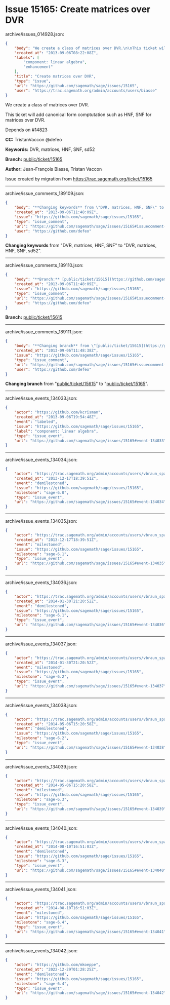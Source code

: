 # Issue 15165: Create matrices over DVR

archive/issues_014928.json:
```json
{
    "body": "We create a class of matrices over DVR.\n\nThis ticket will add canonical form comptutation such as HNF, SNF for matrices over DVR.\n\nDepends on #14823\n\n**CC:**  TristanVaccon @defeo\n\n**Keywords:** DVR, matrices, HNF, SNF, sd52\n\n**Branch:** [public/ticket/15165](https://github.com/sagemath/sagetrac-mirror/tree/public/ticket/15165)\n\n**Author:** Jean-Fran\u00e7ois Biasse, Tristan Vaccon\n\nIssue created by migration from https://trac.sagemath.org/ticket/15165\n\n",
    "created_at": "2013-09-06T08:22:08Z",
    "labels": [
        "component: linear algebra",
        "enhancement"
    ],
    "title": "Create matrices over DVR",
    "type": "issue",
    "url": "https://github.com/sagemath/sage/issues/15165",
    "user": "https://trac.sagemath.org/admin/accounts/users/biasse"
}
```
We create a class of matrices over DVR.

This ticket will add canonical form comptutation such as HNF, SNF for matrices over DVR.

Depends on #14823

**CC:**  TristanVaccon @defeo

**Keywords:** DVR, matrices, HNF, SNF, sd52

**Branch:** [public/ticket/15165](https://github.com/sagemath/sagetrac-mirror/tree/public/ticket/15165)

**Author:** Jean-François Biasse, Tristan Vaccon

Issue created by migration from https://trac.sagemath.org/ticket/15165





---

archive/issue_comments_189109.json:
```json
{
    "body": "**Changing keywords** from \"DVR, matrices, HNF, SNF\" to \"DVR, matrices, HNF, SNF, sd52\".",
    "created_at": "2013-09-06T11:48:09Z",
    "issue": "https://github.com/sagemath/sage/issues/15165",
    "type": "issue_comment",
    "url": "https://github.com/sagemath/sage/issues/15165#issuecomment-189109",
    "user": "https://github.com/defeo"
}
```

**Changing keywords** from "DVR, matrices, HNF, SNF" to "DVR, matrices, HNF, SNF, sd52".



---

archive/issue_comments_189110.json:
```json
{
    "body": "**Branch:** [public/ticket/15615](https://github.com/sagemath/sagetrac-mirror/tree/public/ticket/15615)",
    "created_at": "2013-09-06T11:48:09Z",
    "issue": "https://github.com/sagemath/sage/issues/15165",
    "type": "issue_comment",
    "url": "https://github.com/sagemath/sage/issues/15165#issuecomment-189110",
    "user": "https://github.com/defeo"
}
```

**Branch:** [public/ticket/15615](https://github.com/sagemath/sagetrac-mirror/tree/public/ticket/15615)



---

archive/issue_comments_189111.json:
```json
{
    "body": "**Changing branch** from \"[public/ticket/15615](https://github.com/sagemath/sagetrac-mirror/tree/public/ticket/15615)\" to \"[public/ticket/15165](https://github.com/sagemath/sagetrac-mirror/tree/public/ticket/15165)\".",
    "created_at": "2013-09-06T11:48:38Z",
    "issue": "https://github.com/sagemath/sage/issues/15165",
    "type": "issue_comment",
    "url": "https://github.com/sagemath/sage/issues/15165#issuecomment-189111",
    "user": "https://github.com/defeo"
}
```

**Changing branch** from "[public/ticket/15615](https://github.com/sagemath/sagetrac-mirror/tree/public/ticket/15615)" to "[public/ticket/15165](https://github.com/sagemath/sagetrac-mirror/tree/public/ticket/15165)".



---

archive/issue_events_134033.json:
```json
{
    "actor": "https://github.com/kcrisman",
    "created_at": "2013-09-06T19:54:48Z",
    "event": "labeled",
    "issue": "https://github.com/sagemath/sage/issues/15165",
    "label": "component: linear algebra",
    "type": "issue_event",
    "url": "https://github.com/sagemath/sage/issues/15165#event-134033"
}
```



---

archive/issue_events_134034.json:
```json
{
    "actor": "https://trac.sagemath.org/admin/accounts/users/vbraun_spam",
    "created_at": "2013-12-17T18:39:51Z",
    "event": "demilestoned",
    "issue": "https://github.com/sagemath/sage/issues/15165",
    "milestone": "sage-6.0",
    "type": "issue_event",
    "url": "https://github.com/sagemath/sage/issues/15165#event-134034"
}
```



---

archive/issue_events_134035.json:
```json
{
    "actor": "https://trac.sagemath.org/admin/accounts/users/vbraun_spam",
    "created_at": "2013-12-17T18:39:51Z",
    "event": "milestoned",
    "issue": "https://github.com/sagemath/sage/issues/15165",
    "milestone": "sage-6.1",
    "type": "issue_event",
    "url": "https://github.com/sagemath/sage/issues/15165#event-134035"
}
```



---

archive/issue_events_134036.json:
```json
{
    "actor": "https://trac.sagemath.org/admin/accounts/users/vbraun_spam",
    "created_at": "2014-01-30T21:20:52Z",
    "event": "demilestoned",
    "issue": "https://github.com/sagemath/sage/issues/15165",
    "milestone": "sage-6.1",
    "type": "issue_event",
    "url": "https://github.com/sagemath/sage/issues/15165#event-134036"
}
```



---

archive/issue_events_134037.json:
```json
{
    "actor": "https://trac.sagemath.org/admin/accounts/users/vbraun_spam",
    "created_at": "2014-01-30T21:20:52Z",
    "event": "milestoned",
    "issue": "https://github.com/sagemath/sage/issues/15165",
    "milestone": "sage-6.2",
    "type": "issue_event",
    "url": "https://github.com/sagemath/sage/issues/15165#event-134037"
}
```



---

archive/issue_events_134038.json:
```json
{
    "actor": "https://trac.sagemath.org/admin/accounts/users/vbraun_spam",
    "created_at": "2014-05-06T15:20:58Z",
    "event": "demilestoned",
    "issue": "https://github.com/sagemath/sage/issues/15165",
    "milestone": "sage-6.2",
    "type": "issue_event",
    "url": "https://github.com/sagemath/sage/issues/15165#event-134038"
}
```



---

archive/issue_events_134039.json:
```json
{
    "actor": "https://trac.sagemath.org/admin/accounts/users/vbraun_spam",
    "created_at": "2014-05-06T15:20:58Z",
    "event": "milestoned",
    "issue": "https://github.com/sagemath/sage/issues/15165",
    "milestone": "sage-6.3",
    "type": "issue_event",
    "url": "https://github.com/sagemath/sage/issues/15165#event-134039"
}
```



---

archive/issue_events_134040.json:
```json
{
    "actor": "https://trac.sagemath.org/admin/accounts/users/vbraun_spam",
    "created_at": "2014-08-10T16:51:03Z",
    "event": "demilestoned",
    "issue": "https://github.com/sagemath/sage/issues/15165",
    "milestone": "sage-6.3",
    "type": "issue_event",
    "url": "https://github.com/sagemath/sage/issues/15165#event-134040"
}
```



---

archive/issue_events_134041.json:
```json
{
    "actor": "https://trac.sagemath.org/admin/accounts/users/vbraun_spam",
    "created_at": "2014-08-10T16:51:03Z",
    "event": "milestoned",
    "issue": "https://github.com/sagemath/sage/issues/15165",
    "milestone": "sage-6.4",
    "type": "issue_event",
    "url": "https://github.com/sagemath/sage/issues/15165#event-134041"
}
```



---

archive/issue_events_134042.json:
```json
{
    "actor": "https://github.com/mkoeppe",
    "created_at": "2022-12-29T01:28:25Z",
    "event": "demilestoned",
    "issue": "https://github.com/sagemath/sage/issues/15165",
    "milestone": "sage-6.4",
    "type": "issue_event",
    "url": "https://github.com/sagemath/sage/issues/15165#event-134042"
}
```
